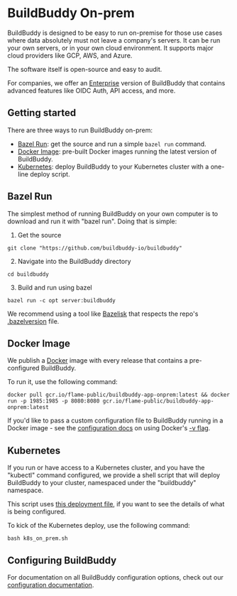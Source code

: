 <!--
{
  "name": "On-prem",
  "category": "5eeba6a6c5230e48eea60f18",
  "priority": 800
}
-->

# BuildBuddy On-prem

BuildBuddy is designed to be easy to run on-premise for those use cases where data absolutely must not leave a company's servers. It can be run your own servers, or in your own cloud environment. It supports major cloud providers like GCP, AWS, and Azure.

The software itself is open-source and easy to audit.

For companies, we offer an [Enterprise](enterprise.md) version of BuildBuddy that contains advanced features like OIDC Auth, API access, and more.

## Getting started

There are three ways to run BuildBuddy on-prem:

- [Bazel Run](#bazel-run): get the source and run a simple `bazel run` command.
- [Docker Image](#docker-image): pre-built Docker images running the latest version of BuildBuddy.
- [Kubernetes](#kubernetes): deploy BuildBuddy to your Kubernetes cluster with a one-line deploy script.

## Bazel Run

The simplest method of running BuildBuddy on your own computer is to download and run it with "bazel run". Doing that is simple:

1. Get the source
 
  ```
  git clone "https://github.com/buildbuddy-io/buildbuddy"
  ```

2. Navigate into the BuildBuddy directory

  ```
  cd buildbuddy
  ```

3. Build and run using bazel

  ```
  bazel run -c opt server:buildbuddy
  ```
We recommend using a tool like [Bazelisk](https://github.com/bazelbuild/bazelisk) that respects the repo's [.bazelversion](https://github.com/buildbuddy-io/buildbuddy/blob/master/.bazelversion) file.

## Docker Image

We publish a [Docker](https://www.docker.com/) image with every release that contains a pre-configured BuildBuddy. 

To run it, use the following command:

```
docker pull gcr.io/flame-public/buildbuddy-app-onprem:latest && docker run -p 1985:1985 -p 8080:8080 gcr.io/flame-public/buildbuddy-app-onprem:latest
```

If you'd like to pass a custom configuration file to BuildBuddy running in a Docker image - see the [configuration docs](configuration.md) on using Docker's [-v flag](https://docs.docker.com/storage/volumes/).

## Kubernetes

If you run or have access to a Kubernetes cluster, and you have the "kubectl" command configured, we provide a shell script that will deploy BuildBuddy to your cluster, namespaced under the "buildbuddy" namespace.

This script uses [this deployment file](https://github.com/buildbuddy-io/buildbuddy/blob/master/deployment/buildbuddy-app.onprem.yaml), if you want to see the details of what is being configured.

To kick of the Kubernetes deploy, use the following command:
```
bash k8s_on_prem.sh
```

## Configuring BuildBuddy

For documentation on all BuildBuddy configuration options, check out our [configuration documentation](configurationG\.md).
